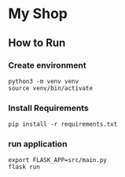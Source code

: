 My Shop
===============================

## How to Run

### Create environment
```
python3 -m venv venv
source venv/bin/activate
```

### Install Requirements
```
pip install -r requirements.txt
```

### run application
```
export FLASK_APP=src/main.py
flask run
```